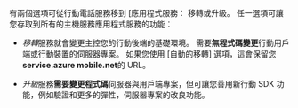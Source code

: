 有兩個選項可從行動電話服務移到 [應用程式服務︰ 移轉或升級。 任一選項可讓您存取到所有的主機服務應用程式服務的功能︰

- *移轉*服務就會變更主控您的行動後端的基礎環境。 需要**無程式碼變更**行動用戶端或行動裝置的伺服器專案。 如果您使用 [自動的移轉] 選項，這會保留您**service.azure mobile.net**的 URL。 

- *升級*服務**需要變更程式碼**伺服器與用戶端專案，但可讓您善用新行動 SDK 功能，例如驗證和更多的彈性，伺服器專案的改良功能。 
